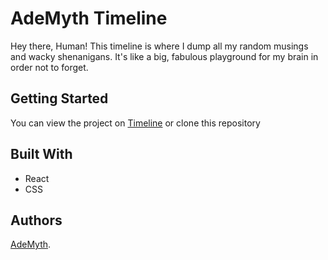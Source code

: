  # AdeMyth Timeline

Hey there, Human! This timeline is where I dump all my random musings and wacky shenanigans. It's like a big, fabulous playground for my brain in order not to forget.

## Getting Started

You can view the project on [Timeline]() or clone this repository

## Built With

* React
* CSS


## Authors
[AdeMyth](https://github.com/Ademyth).
